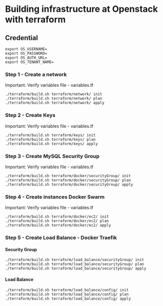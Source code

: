 # Building infrastructure at Openstack with terraform

## Credential

    export OS_USERNAME=
    export OS_PASSWORD=
    export OS_AUTH_URL=
    export OS_TENANT_NAME=

### Step 1 - Create a network
Important: Verify variables file - variables.tf

    ./terraform/build.sh terraform/network/ init
    ./terraform/build.sh terraform/network/ plan
    ./terraform/build.sh terraform/network/ apply
       
### Step 2 - Create Keys
Important: Verify variables file - variables.tf


    ./terraform/build.sh terraform/keys/ init
    ./terraform/build.sh terraform/keys/ plan
    ./terraform/build.sh terraform/keys/ apply


### Step 3 - Create MySQL Security Group
Important: Verify variables file - variables.tf

    ./terraform/build.sh terraform/docker/securityGroup/ init
    ./terraform/build.sh terraform/docker/securityGroup/ plan
    ./terraform/build.sh terraform/docker/securityGroup/ apply

### Step 4 - Create instances Docker Swarm
Important: Verify variables file - variables.tf

    ./terraform/build.sh terraform/docker/ec2/ init
    ./terraform/build.sh terraform/docker/ec2/ plan
    ./terraform/build.sh terraform/docker/ec2/ apply

### Step 5 - Create Load Balance - Docker Traefik

#### Security Group

    ./terraform/build.sh terraform/load_balance/securityGroup/ init
    ./terraform/build.sh terraform/load_balance/securityGroup/ plan
    ./terraform/build.sh terraform/load_balance/securityGroup/ apply

#### Load Balance

    ./terraform/build.sh terraform/load_balance/config/ init
    ./terraform/build.sh terraform/load_balance/config/ plan
    ./terraform/build.sh terraform/load_balance/config/ apply
